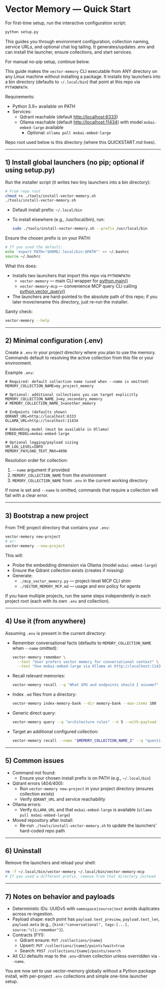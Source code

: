 # Vector Memory — Quick Start

For first-time setup, run the interactive configuration script:

```bash
python setup.py
```

This guides you through environment configuration, collection naming, service URLs, and optional chat log tailing. It generates/updates .env and can install the launcher, ensure collections, and start services.

For manual no-pip setup, continue below.

This guide makes the `vector-memory` CLI executable from ANY directory on any Linux machine without installing a package. It installs tiny launchers into a bin directory (defaults to `~/.local/bin`) that point at this repo via `PYTHONPATH`.

Requirements:

- Python 3.9+ available on PATH
- Services:
  - Qdrant reachable (default <http://localhost:6333>)
  - Ollama reachable (default <http://localhost:11434>) with model `mxbai-embed-large` available
    - Optional: `ollama pull mxbai-embed-large`

Repo root used below is this directory (where this QUICKSTART.md lives).

---

## 1) Install global launchers (no pip; optional if using setup.py)

Run the installer script (it writes two tiny launchers into a bin directory):

```bash
# From repo root
chmod +x ./tools/install-vector-memory.sh
./tools/install-vector-memory.sh
```

- Default install prefix: `~/.local/bin`
- To install elsewhere (e.g., /usr/local/bin), run:

  ```bash
  sudo ./tools/install-vector-memory.sh --prefix /usr/local/bin
  ```

Ensure the chosen prefix is on your PATH:

```bash
# If you used the default:
echo 'export PATH="$HOME/.local/bin:$PATH"' >> ~/.bashrc
source ~/.bashrc
```

What this does:

- Installs two launchers that import this repo via `PYTHONPATH`:
  - `vector-memory` — main CLI wrapper for [python.main()](vector_memory/cli/main.py:1)
  - `vector-memory-mcp` — convenience MCP query CLI calling [python.vector_query()](vector_memory/mcp/api.py:41)
- The launchers are hard-pointed to the absolute path of this repo; if you later move/rename this directory, just re-run the installer.

Sanity check:

```bash
vector-memory --help
```

---

## 2) Minimal configuration (.env)

Create a `.env` in your project directory where you plan to use the memory. Commands default to resolving the active collection from this file or your environment.

Example `.env`:

```dotenv
# Required: default collection name (used when --name is omitted)
MEMORY_COLLECTION_NAME=my_project_memory

# Optional: additional collections you can target explicitly
MEMORY_COLLECTION_NAME_2=my_secondary_memory
# MEMORY_COLLECTION_NAME_3=another_memory

# Endpoints (defaults shown)
QDRANT_URL=http://localhost:6333
OLLAMA_URL=http://localhost:11434

# Embedding model (must be available in Ollama)
EMBED_MODEL=mxbai-embed-large

# Optional logging/payload sizing
VM_LOG_LEVEL=INFO
MEMORY_PAYLOAD_TEXT_MAX=4096
```

Resolution order for collection:

1) `--name` argument if provided
2) `MEMORY_COLLECTION_NAME` from the environment
3) `MEMORY_COLLECTION_NAME` from `.env` in the current working directory

If none is set and `--name` is omitted, commands that require a collection will fail with a clear error.

---

## 3) Bootstrap a new project

From THE project directory that contains your `.env`:

```bash
vector-memory new-project
# or:
vector-memory --new-project
```

This will:

- Probe the embedding dimension via Ollama (model `mxbai-embed-large`)
- Ensure the Qdrant collection exists (creates if missing)
- Generate:
  - `./mcp_vector_memory.py` — project-level MCP CLI shim
  - `./VECTOR_MEMORY_MCP.md` — usage and env policy for agents

If you have multiple projects, run the same steps independently in each project root (each with its own `.env` and collection).

---

## 4) Use it (from anywhere)

Assuming `.env` is present in the current directory:

- Remember conversational facts (defaults to `MEMORY_COLLECTION_NAME` when `--name` omitted):

  ```bash
  vector-memory remember \
    --text "User prefers vector memory for conversational context" \
    --text "Use mxbai-embed-large via Ollama at http://localhost:11434"
  ```

- Recall relevant memories:

  ```bash
  vector-memory recall --q "What GPU and endpoints should I assume?" --k 8 --with-payload
  ```

- Index `.md` files from a directory:

  ```bash
  vector-memory index-memory-bank --dir memory-bank --max-items 100
  ```

- Generic direct query:

  ```bash
  vector-memory query --q "architecture rules" --k 5 --with-payload
  ```

- Target an additional configured collection:

  ```bash
  vector-memory recall --name "$MEMORY_COLLECTION_NAME_2" --q "questions for secondary memory" --k 5
  ```

---

## 5) Common issues

- Command not found:
  - Ensure your chosen install prefix is on PATH (e.g., `~/.local/bin`)
- Qdrant errors (404/400):
  - Run `vector-memory new-project` in your project directory (ensures collection exists)
  - Verify `QDRANT_URL` and service reachability
- Ollama errors:
  - Verify `OLLAMA_URL` and that `mxbai-embed-large` is available (`ollama pull mxbai-embed-large`)
- Moved repository after install:
  - Re-run `./tools/install-vector-memory.sh` to update the launchers’ hard-coded repo path

---

## 6) Uninstall

Remove the launchers and reload your shell:

```bash
rm -f ~/.local/bin/vector-memory ~/.local/bin/vector-memory-mcp
# If you used a different prefix, remove from that directory instead
```

---

## 7) Notes on behavior and payloads

- Deterministic IDs: UUIDv5 with `namespace|source|text` avoids duplicates across re-ingestion.
- Payload shape: each point has `payload.text_preview`, `payload.text_len`, `payload.meta` (e.g., `{kind:"conversational", tags:[...], source:"cli:remember"}`).
- Contracts (FYI):
  - Qdrant ensure: `PUT /collections/{name}`
  - Upsert: `PUT /collections/{name}/points?wait=true`
  - Search: `POST /collections/{name}/points/search`
- All CLI defaults map to the `.env`-driven collection unless overridden via `--name`.

You are now set to use vector-memory globally without a Python package install, with per-project `.env` collections and simple one-time launcher setup.
